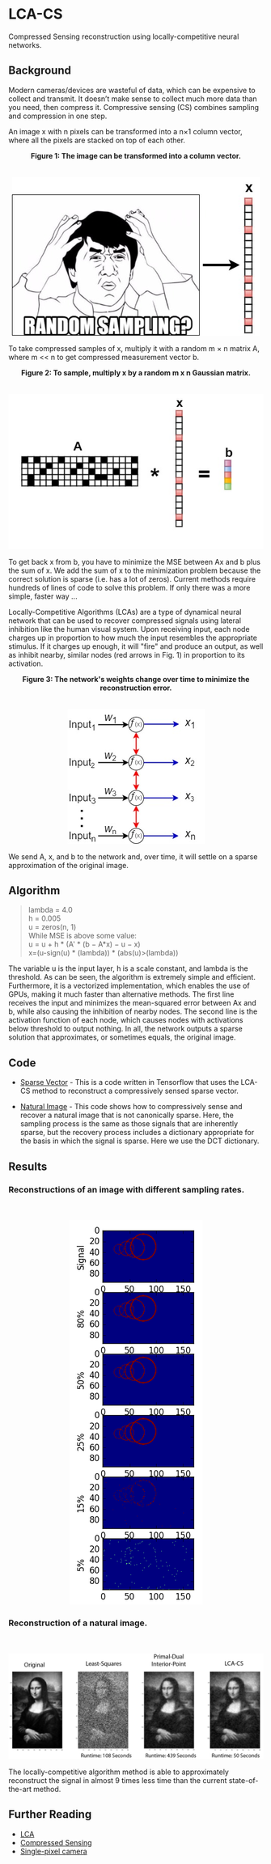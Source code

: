 # LCA-CS
Compressed Sensing reconstruction using locally-competitive neural networks.

## Background
Modern cameras/devices are wasteful of data, which
can be expensive to collect and transmit. It doesn’t
make sense to collect much more data than you need,
then compress it. Compressive sensing (CS) combines
sampling and compression in one step.  
  
An image x with n pixels can be transformed into a
n×1 column vector, where all the pixels are stacked
on top of each other.  
  
<p align="center">
  <b>Figure 1: The image can be transformed into a column vector.</b><br>
  <br><br>
  <img src="https://github.com/MichaelTeti/CS_LCA/blob/master/jcmeme2.jpg">
</p>
  
To take compressed samples of x, multiply it with
a random m × n matrix A, where m << n to get
compressed measurement vector b.  
  
<p align="center">
  <b>Figure 2: To sample, multiply x by a random m x n Gaussian matrix.</b><br>
  <br><br>
  <img src="https://github.com/MichaelTeti/CS_LCA/blob/master/ax%3Db.jpg">
</p>
  
To get back x from b, you have to minimize the MSE between Ax and b plus the sum of x. We add the sum of x to the minimization problem because the correct solution is sparse (i.e. has a lot of zeros). Current methods require hundreds of lines of code to solve this problem. If only there was a more simple, faster way ...  
  
Locally-Competitive Algorithms (LCAs) are a type
of dynamical neural network that can be used to
recover compressed signals using lateral inhibition
like the human visual system. Upon receiving
input, each node charges up in proportion to how
much the input resembles the appropriate stimulus.
If it charges up enough, it will "fire" and produce an
output, as well as inhibit nearby, similar nodes (red
arrows in Fig. 1) in proportion to its activation.  
  
<p align="center">
  <b>Figure 3: The network's weights change over time to minimize the reconstruction error.</b><br>
  <br><br>
  <img src="https://github.com/MichaelTeti/LCA_Sparse_Coding_WadingBirds/blob/master/LCA1.jpg">
</p>

We send A, x, and b to the network and, over time, it will settle on a sparse approximation of the original image.  

## Algorithm
>lambda = 4.0    
>h = 0.005  
>u = zeros(n, 1)  
>While MSE is above some value:  
>u = u + h \* (A' \* (b − A\*x) − u − x)  
>x=(u-sign(u) \* (lambda)) \* (abs(u)>(lambda))  
  
The variable u is the input layer, h is a scale constant, and lambda is the threshold. As can be seen, the algorithm is extremely simple
and efficient. Furthermore, it is a vectorized implementation,
which enables the use of GPUs, making
it much faster than alternative methods.
The first line receives the input and minimizes the
mean-squared error between Ax and b, while also
causing the inhibition of nearby nodes.
The second line is the activation function of each
node, which causes nodes with activations below
threshold to output nothing. In all, the network outputs
a sparse solution that approximates, or sometimes
equals, the original image.  
  
## Code
- [Sparse Vector](https://github.com/MichaelTeti/CS_LCA/blob/master/cs_tensorflow.py) - This is a code written in Tensorflow that uses the LCA-CS method to reconstruct a compressively sensed sparse vector.  
  
- [Natural Image](https://github.com/MichaelTeti/CS_LCA/blob/master/cs_dct.py) - This code shows how to compressively sense and recover a natural image that is not canonically sparse. Here, the sampling process is the same as those signals that are inherently sparse, but the recovery process includes a dictionary appropriate for the basis in which the signal is sparse. Here we use the DCT dictionary. 

## Results
### Reconstructions of an image with different sampling rates.
<p align="center">
  <br><br>
  <img src="https://github.com/MichaelTeti/CS_LCA/blob/master/circles.png">
</p>  
  

### Reconstruction of a natural image. 
<p align="center">
  <br><br>
  <img src="https://github.com/MichaelTeti/CS_LCA/blob/master/mona_lca_l1_l2_orig.png">
</p>

The locally-competitive algorithm method is able to approximately reconstruct the signal in almost 9 times less time than the current state-of-the-art method. 

## Further Reading
- [LCA](https://www.google.com/patents/US7783459) 
- [Compressed Sensing](http://ieeexplore.ieee.org/stamp/stamp.jsp?arnumber=1580791)
- [Single-pixel camera](https://www.youtube.com/watch?v=RvMgVv-xZhQ&t=2748s)

